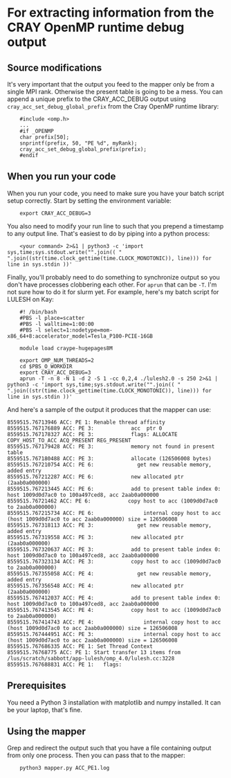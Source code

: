 For extracting information from the CRAY OpenMP runtime debug output
=======================================================================

Source modifications
----------------------
It's very important that the output you feed to the mapper only be from a single MPI rank. Otherwise the present table is going to be a mess. 
You can append a unique prefix to the CRAY_ACC_DEBUG output using `cray_acc_set_debug_global_prefix` from the Cray OpenMP runtime library:

```
    #include <omp.h>
    ...
    #if _OPENMP
    char prefix[50];
    snprintf(prefix, 50, "PE %d", myRank);
    cray_acc_set_debug_global_prefix(prefix);
    #endif
```

When you run your code
-------------------------
When you run your code, you need to make sure you have your batch script setup correctly. Start by setting the environment variable:

```
    export CRAY_ACC_DEBUG=3
```

You also need to modify your run line to such that you prepend a timestamp to any output line. That's easiest to do by piping into a python process:

```
    <your command> 2>&1 | python3 -c 'import sys,time;sys.stdout.write("".join(( " ".join((str(time.clock_gettime(time.CLOCK_MONOTONIC)), line))) for line in sys.stdin ))'
```

Finally, you'll probably need to do something to synchronize output so you don't have processes clobbering each other. For `aprun` that can be `-T`. I'm not sure how to do it for slurm yet. For example, here's my batch script for LULESH on Kay:

```
    #! /bin/bash
    #PBS -l place=scatter
    #PBS -l walltime=1:00:00
    #PBS -l select=1:nodetype=mom-x86_64+8:accelerator_model=Tesla_P100-PCIE-16GB

    module load craype-hugepages8M

    export OMP_NUM_THREADS=2
    cd $PBS_O_WORKDIR
    export CRAY_ACC_DEBUG=3
    aprun -T -n 8 -N 1 -d 2 -S 1 -cc 0,2,4 ./lulesh2.0 -s 250 2>&1 | python3 -c 'import sys,time;sys.stdout.write("".join(( " ".join((str(time.clock_gettime(time.CLOCK_MONOTONIC)), line))) for line in sys.stdin ))'
```

And here's a sample of the output it produces that the mapper can use:

```
8559515.76713946 ACC: PE 1: Renable thread affinity
8559515.767176889 ACC: PE 3:            acc  ptr 0
8559515.767178327 ACC: PE 3:            flags: ALLOCATE COPY_HOST_TO_ACC ACQ_PRESENT REG_PRESENT
8559515.767179428 ACC: PE 3:            memory not found in present table
8559515.767180488 ACC: PE 3:            allocate (126506008 bytes)
8559515.767210754 ACC: PE 6:              get new reusable memory, added entry
8559515.767212287 ACC: PE 6:            new allocated ptr (2aab0a000000)
8559515.767213445 ACC: PE 6:            add to present table index 0: host 1009d0d7ac0 to 100a497ced8, acc 2aab0a000000
8559515.76721462 ACC: PE 6:            copy host to acc (1009d0d7ac0 to 2aab0a000000)
8559515.767215734 ACC: PE 6:                internal copy host to acc (host 1009d0d7ac0 to acc 2aab0a000000) size = 126506008
8559515.767318113 ACC: PE 3:              get new reusable memory, added entry
8559515.767319558 ACC: PE 3:            new allocated ptr (2aab0a000000)
8559515.767320637 ACC: PE 3:            add to present table index 0: host 1009d0d7ac0 to 100a497ced8, acc 2aab0a000000
8559515.767323134 ACC: PE 3:            copy host to acc (1009d0d7ac0 to 2aab0a000000)
8559515.767355058 ACC: PE 4:              get new reusable memory, added entry
8559515.767356548 ACC: PE 4:            new allocated ptr (2aab0a000000)
8559515.767412037 ACC: PE 4:            add to present table index 0: host 1009d0d7ac0 to 100a497ced8, acc 2aab0a000000
8559515.767413545 ACC: PE 4:            copy host to acc (1009d0d7ac0 to 2aab0a000000)
8559515.767414743 ACC: PE 4:                internal copy host to acc (host 1009d0d7ac0 to acc 2aab0a000000) size = 126506008
8559515.767444951 ACC: PE 3:                internal copy host to acc (host 1009d0d7ac0 to acc 2aab0a000000) size = 126506008
8559515.767686335 ACC: PE 1: Set Thread Context
8559515.76768775 ACC: PE 1: Start transfer 13 items from /lus/scratch/sabbott/app-lulesh/omp_4.0/lulesh.cc:3228
8559515.767688831 ACC: PE 1:   flags:
```

Prerequisites
----------------
You need a Python 3 installation with matplotlib and numpy installed. It can be your laptop, that's fine.

Using the mapper
------------------
Grep and redirect the output such that you have a file containing output from only one process. Then you can pass that to the mapper:

```
    python3 mapper.py ACC_PE1.log
```

